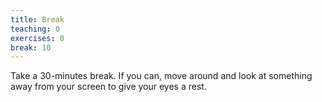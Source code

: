 ```yaml
---
title: Break
teaching: 0
exercises: 0
break: 10
---
```


Take a 30-minutes break. If you can, move around and look at something away from your screen to give your eyes a rest.
